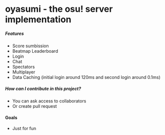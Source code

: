 # oyasumi - the osu! server implementation


##### Features
 * Score sumbission
 * Beatmap Leaderboard
 * Login
 * Chat
 * Spectators
 * Multiplayer
 * Data Caching (initial login around 120ms and second login around 0.1ms)

##### How can I contribute in this project?

 - You can ask access to collaborators
 - Or create pull request
 
#### Goals
 - Just for fun
